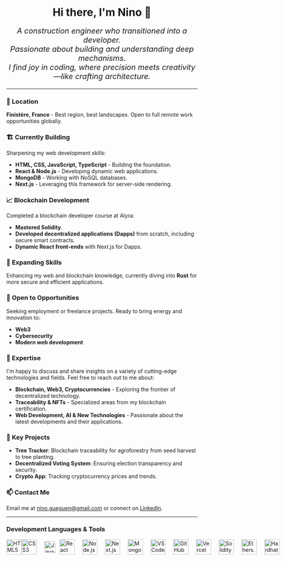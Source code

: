 <h1 align="center">Hi there, I'm Nino 👋</h1>

_<p align="center" style="font-size:20px;">A construction engineer who transitioned into a developer.
<br/>
Passionate about building and understanding deep mechanisms.
<br/>
I find joy in coding, where precision meets creativity—like crafting architecture.</p>_

___

### 📍 Location
**Finistère, France** - Best region, best landscapes. Open to full remote work opportunities globally.

### 🏗️ Currently Building
Sharpening my web development skills:
- **HTML, CSS, JavaScript, TypeScript** - Building the foundation.
- **React & Node.js** - Developing dynamic web applications.
- **MongoDB** - Working with NoSQL databases.
- **Next.js** - Leveraging this framework for server-side rendering.

### 📈 Blockchain Development
Completed a blockchain developer course at Alyra:
- **Mastered Solidity**.
- **Developed decentralized applications (Dapps)** from scratch, including secure smart contracts.
- **Dynamic React front-ends** with Next.js for Dapps.

### 🌱 Expanding Skills
Enhancing my web and blockchain knowledge, currently diving into **Rust** for more secure and efficient applications.

### 🤝 Open to Opportunities
Seeking employment or freelance projects. Ready to bring energy and innovation to:
- **Web3**
- **Cybersecurity**
- **Modern web development**

### 💬 Expertise
I'm happy to discuss and share insights on a variety of cutting-edge technologies and fields. Feel free to reach out to me about:
- **Blockchain, Web3, Cryptocurrencies** - Exploring the frontier of decentralized technology.
- **Traceability & NFTs** - Specialized areas from my blockchain certification.
- **Web Development, AI & New Technologies** - Passionate about the latest developments and their applications.

### 🎯 Key Projects
- **Tree Tracker**: Blockchain traceability for agroforestry from seed harvest to tree planting.
- **Decentralized Voting System**: Ensuring election transparency and security.
- **Crypto App**: Tracking cryptocurrency prices and trends.

### 📫 Contact Me
Email me at [nino.gueguen@gmail.com](mailto:nino.gueguen@gmail.com) or connect on [LinkedIn](https://www.linkedin.com/in/nino-gu%C3%A9guen-a4ba43148/).

 ___

### Development Languages & Tools
<div style="display: flex; align-items: center; justify-content: start;">
  <img alt="HTML5" width="40px" height="40px" src="https://cdn.jsdelivr.net/gh/devicons/devicon@latest/icons/html5/html5-original.svg"/>
   <img alt="CSS3" width="40px" src="https://cdn.jsdelivr.net/gh/devicons/devicon@latest/icons/css3/css3-original.svg" style="padding-right:20px;" />
   <img alt="JavaScript" width="30px" src="https://cdn.jsdelivr.net/gh/devicons/devicon@latest/icons/javascript/javascript-original.svg" style="padding-right:10px;" />
     <img alt="React" width="40px" src="https://cdn.jsdelivr.net/gh/devicons/devicon@latest/icons/react/react-original.svg" style="padding-right:20px;" />
    <img alt="Node.js" width="40px" src="https://cdn.jsdelivr.net/gh/devicons/devicon@latest/icons/nodejs/nodejs-original.svg" style="padding-right:20px;" />
   <img alt="Next.js" width="40px" src="https://cdn.jsdelivr.net/gh/devicons/devicon@latest/icons/nextjs/nextjs-original.svg" style="padding-right:20px;" />
   <img alt="MongoDB" width="40px" src="https://cdn.jsdelivr.net/gh/devicons/devicon@latest/icons/mongodb/mongodb-original.svg" style="padding-right:20px;" />
        <img alt="VSCode" width="40px" src="https://cdn.jsdelivr.net/gh/devicons/devicon@latest/icons/vscode/vscode-original-wordmark.svg" style="padding-right:20px;" />
   <img alt="GitHub" width="40px" src="https://cdn.jsdelivr.net/gh/devicons/devicon@latest/icons/github/github-original.svg" style="padding-right:20px;" />
   <img alt="Vercel" width="40px" src="https://www.datocms-assets.com/75941/1657702911-vercel-logotype-light_20211228160702_0.png" style="padding-right:20px;" />
      <img alt="Solidity" width="40px" src="https://cdn.jsdelivr.net/gh/devicons/devicon@latest/icons/solidity/solidity-original.svg" style="padding-right:20px;" />
   <img alt="Ethers.js" width="40px" src="https://seeklogo.com/images/E/ethers-logo-D5B86204D8-seeklogo.com.png" style="padding-right:20px;" />
   <img alt="Hardhat" width="40px" src="https://cdn.jsdelivr.net/gh/devicons/devicon@latest/icons/hardhat/hardhat-original.svg" style="padding-right:20px;" />
   <img alt="Wagmi" width="40px" src="https://wagmi.sh/logo-dark.svg" style="padding-right:20px;" /> 
 </div>





